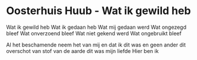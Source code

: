 # Oosterhuis Huub - Wat ik gewild heb
Wat ik gewild heb
Wat ik gedaan heb
Wat mij gedaan werd
Wat ongezegd bleef
Wat onverzoend bleef
Wat niet gekend werd
Wat ongebruikt bleef

Al het beschamende neem het van mij
en dat ik dit was en geen ander
dit overschot van stof van de aarde
dit was mijn liefde
Hier ben ik